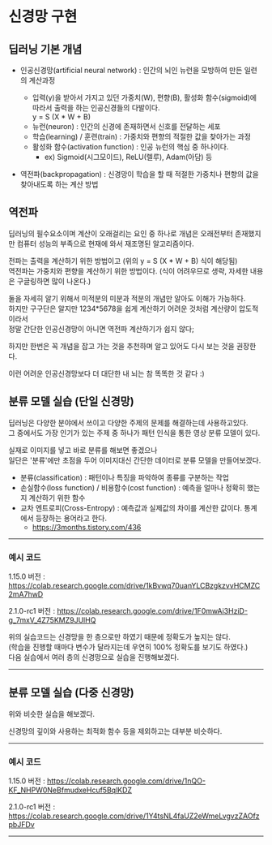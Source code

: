 # 신경망 구현

## 딥러닝 기본 개념

+ 인공신경망(artificial neural network) : 인간의 뇌인 뉴런을 모방하여 만든 일련의 계산과정
  + 입력(y)을 받아서 가지고 있던 가중치(W), 편향(B), 활성화 함수(sigmoid)에 따라서 출력을 하는 인공신경들의 다발이다.\
  y = S (X * W + B)
  + 뉴런(neuron) : 인간의 신경에 존재하면서 신호를 전달하는 세포
  + 학습(learning) / 훈련(train) : 가중치와 편향의 적절한 값을 찾아가는 과정
  + 활성화 함수(activation function) : 인공 뉴런의 핵심 중 하나이다.
    + ex) Sigmoid(시그모이드), ReLU(렐루), Adam(아담) 등
    
+ 역전파(backpropagation) : 신경망이 학습을 할 때 적절한 가중치나 편향의 값을 찾아내도록 하는 계산 방법

## 역전파

딥러닝의 필수요소이며 계산이 오래걸리는 요인 중 하나로 개념은 오래전부터 존재했지만 컴퓨터 성능의 부족으로 현재에 와서 재조명된 알고리즘이다.

전파는 출력을 계산하기 위한 방법이고 (위의 y = S (X * W + B) 식이 해당됨)\
역전파는 가중치와 편향을 계산하기 위한 방법이다. (식이 어려우므로 생략, 자세한 내용은 구글링하면 많이 나온다.)

둘을 자세히 알기 위해서 미적분의 미분과 적분의 개념만 알아도 이해가 가능하다.\
하지만 구구단은 알지만 1234\*5678을 쉽게 계산하기 어려운 것처럼 계산량이 압도적이라서\
정말 간단한 인공신경망이 아니면 역전파 계산하기가 쉽지 않다;

하지만 한번은 꼭 개념을 잡고 가는 것을 추천하며 알고 있어도 다시 보는 것을 권장한다.

이런 어려운 인공신경망보다 더 대단한 내 뇌는 참 똑똑한 것 같다 :)

## 분류 모델 실습 (단일 신경망)

딥러닝은 다양한 분야에서 쓰이고 다양한 주제의 문제를 해결하는데 사용하고있다.\
그 중에서도 가장 인기가 있는 주제 중 하나가 패턴 인식을 통한 영상 분류 모델이 있다.

실재로 이미지를 넣고 바로 분류를 해보면 좋겠으나 \
일단은 '분류'에만 초점을 두어 이미지대신 간단한 데이터로 분류 모델을 만들어보겠다.

+ 분류(classification) : 패턴이나 특징을 파악하여 종류를 구분하는 작업
+ 손실함수(loss function) / 비용함수(cost function) : 예측을 얼마나 정확히 했는지 계산하기 위한 함수
+ 교차 엔트로피(Cross-Entropy) : 예측값과 실제값의 차이를 계산한 값이다. 통계에서 등장하는 용어라고 한다.
  + https://3months.tistory.com/436

---
### 예시 코드

1.15.0 버전 : https://colab.research.google.com/drive/1kBvwq70uanYLCBzgkzvvHCMZC2mA7hwD

2.1.0-rc1 버전 : https://colab.research.google.com/drive/1F0mwAi3HziD-g_7mxV_4Z75KMZ9JUlHQ

위의 실습코드는 신경망을 한 층으로만 하였기 때문에 정확도가 높지는 않다.\
(학습을 진행할 때마다 변수가 달라지는데 우연히 100% 정확도를 보기도 하였다.)\
다음 실습에서 여러 층의 신경망으로 실습을 진행해보겠다.

---

## 분류 모델 실습 (다중 신경망)

위와 비슷한 실습을 해보겠다. 

신경망의 깊이와 사용하는 최적화 함수 등을 제외하고는 대부분 비슷하다.

---
### 예시 코드

1.15.0 버전 : https://colab.research.google.com/drive/1nQO-KF_NHPW0NeBfmudxeHcuf5BqlKDZ

2.1.0-rc1 버전 : https://colab.research.google.com/drive/1Y4tsNL4faUZ2eWmeLvgvzZAOfzpbJFDv

---
